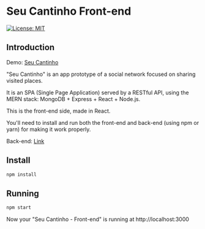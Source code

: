 # Seu Cantinho Front-end

[![License: MIT](https://img.shields.io/badge/License-MIT-yellow.svg)](https://opensource.org/licenses/MIT)

## Introduction

Demo: [Seu Cantinho](https://seu-cantinho.web.app/)

"Seu Cantinho" is an app prototype of a social network focused on sharing visited places. 

It is an SPA (Single Page Application) served by a RESTful API, using the MERN stack: MongoDB + Express + React + Node.js.

This is the front-end side, made in React.

You'll need to install and run both the front-end and back-end (using npm or yarn) for making it work properly.

Back-end: [Link](https://github.com/pedrorfigueiredo/seu-cantinho-back-end)

## Install

```sh
npm install
```

## Running

```sh
npm start
```

Now your "Seu Cantinho - Front-end" is running at http://localhost:3000
